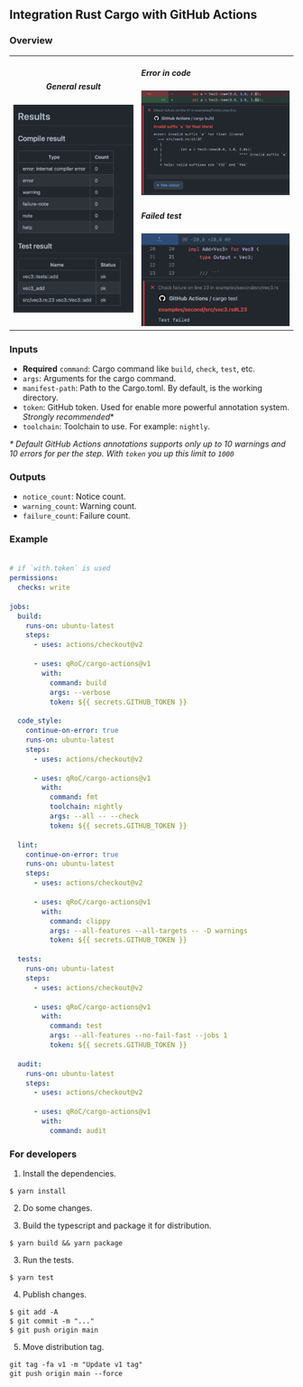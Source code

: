 ## Integration Rust Cargo with GitHub Actions

### Overview

<table>
    <tr>
        <td rowspan=2 width=45% align=center>
            <h5>General result</h5>
            <img src="doc/result.png" alt="General result">
        </td>
        <td>
            <h5>Error in code</h5>
            <img src="doc/code_error.png" alt="Error in code">
        </td>
    </tr>
    <tr>
        <td>
            <h5>Failed test</h5>
            <img src="doc/test_error.png" alt="Failed test">
        </td>
    </tr>
</table>

### Inputs

- **Required** `command`: Cargo command like `build`, `check`, `test`, etc.
- `args`: Arguments for the cargo command.
- `manifest-path`: Path to the Cargo.toml. By default, is the working directory.
- `token`: GitHub token. Used for enable more powerful annotation system. *Strongly recommended**
- `toolchain`: Toolchain to use. For example: `nightly`.

_* Default GitHub Actions annotations supports only up to 10 warnings and 10 errors for per the step. With `token` you up this limit to `1000`_

### Outputs

- `notice_count`: Notice count.
- `warning_count`: Warning count.
- `failure_count`: Failure count.

### Example

```yaml

# if `with.token` is used
permissions:
  checks: write

jobs:
  build:
    runs-on: ubuntu-latest
    steps:
      - uses: actions/checkout@v2

      - uses: qRoC/cargo-actions@v1
        with:
          command: build
          args: --verbose
          token: ${{ secrets.GITHUB_TOKEN }}

  code_style:
    continue-on-error: true
    runs-on: ubuntu-latest
    steps:
      - uses: actions/checkout@v2

      - uses: qRoC/cargo-actions@v1
        with:
          command: fmt
          toolchain: nightly
          args: --all -- --check
          token: ${{ secrets.GITHUB_TOKEN }}

  lint:
    continue-on-error: true
    runs-on: ubuntu-latest
    steps:
      - uses: actions/checkout@v2

      - uses: qRoC/cargo-actions@v1
        with:
          command: clippy
          args: --all-features --all-targets -- -D warnings
          token: ${{ secrets.GITHUB_TOKEN }}

  tests:
    runs-on: ubuntu-latest
    steps:
      - uses: actions/checkout@v2

      - uses: qRoC/cargo-actions@v1
        with:
          command: test
          args: --all-features --no-fail-fast --jobs 1
          token: ${{ secrets.GITHUB_TOKEN }}

  audit:
    runs-on: ubuntu-latest
    steps:
      - uses: actions/checkout@v2

      - uses: qRoC/cargo-actions@v1
        with:
          command: audit
```

### For developers

1. Install the dependencies.

```shell
$ yarn install
```

2. Do some changes.

3. Build the typescript and package it for distribution.

```shell
$ yarn build && yarn package
```

3. Run the tests.

```shell
$ yarn test
```

4. Publish changes.

```shell
$ git add -A
$ git commit -m "..."
$ git push origin main
```

5. Move distribution tag.

```shell
git tag -fa v1 -m "Update v1 tag"
git push origin main --force
```
